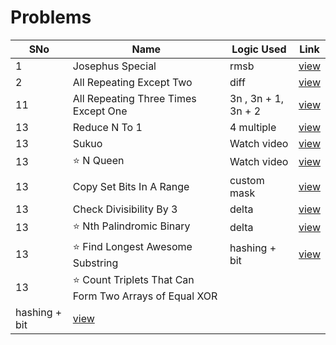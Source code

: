 # Problems

SNo | Name | Logic Used | Link |
----|------|------------|------|
1 | Josephus Special | rmsb | [view](%234_Josephus_Special.cpp)
2 | All Repeating Except Two | diff | [view](%239_All_Repeating_Except_Two.cpp)
11 | All Repeating Three Times Except One | 3n , 3n + 1, 3n + 2 | [view](%2311_All_Repeating_Three_Times_Except_One.cpp)
13 | Reduce N To 1 | 4 multiple | [view](%2313_Reduce_N_To_1.cpp)
13 | Sukuo | Watch video | [view](%2319_Sudoku_Using_Bit_Manipulation.cpp)
13 | ⭐ N Queen | Watch video | [view](%2320_N_Queens_Using_Bit.cpp)
13 | Copy Set Bits In A Range | custom mask | [view](%2322_Copy_Set_Bits_In_A_Range.cpp)
13 | Check Divisibility By 3 | delta | [view](%2328_Check_Divisibility_By_3.cpp)
13 | ⭐ Nth Palindromic Binary | delta | [view](%2332_Nth_Palindromic_Binary.java)
13 | ⭐ Find Longest Awesome Substring | hashing + bit | [view](%2335_Find_Longest_Awesome_Substring.cpp)
13 | ⭐ Count Triplets That Can Form Two Arrays of Equal XOR
 | hashing + bit | [view](%2336_Count_Triplets_That_Can_Form_Two_Arrays_of_Equal_XOR.cpp)
